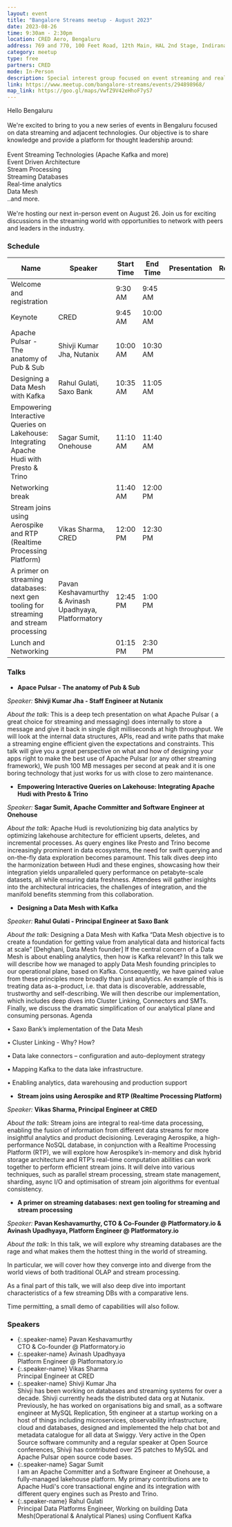 ```yaml
---
layout: event
title: "Bangalore Streams meetup - August 2023"
date: 2023-08-26
time: 9:30am - 2:30pm
location: CRED Aero, Bengaluru
address: 769 and 770, 100 Feet Road, 12th Main, HAL 2nd Stage, Indiranagar, Bengaluru 560038
category: meetup
type: free
partners: CRED
mode: In-Person
description: Special interest group focused on event streaming and real time analytics
link: https://www.meetup.com/bangalore-streams/events/294898968/
map_link: https://goo.gl/maps/VwfZ9V42eHhoF7yS7
---
```


<div class="about">
Hello Bengaluru
<br><br>
We're excited to bring to you a new series of events in Bengaluru focused on data streaming and adjacent technologies. Our objective is to share knowledge and provide a platform for thought leadership around:
<br><br>
Event Streaming Technologies (Apache Kafka and more)<br>
Event Driven Architecture<br>
Stream Processing<br>
Streaming Databases<br>
Real-time analytics<br>
Data Mesh<br>
..and more.
<br><br>
We're hosting our next in-person event on August 26. Join us for exciting discussions in the streaming world with opportunities to network with peers and leaders in the industry.
</div>

### Schedule

| Name                                                                                     | Speaker                                                | Start Time | End Time | Presentation | Recording |
| ---------------------------------------------------------------------------------------- | ------------------------------------------------------ | ---------- | -------- | ------------ | --------- |
| Welcome and registration                                                                 |                                                        | 9:30 AM    | 9:45 AM  |              |           |
| Keynote                                                                                  | CRED                                                   | 9:45 AM    | 10:00 AM |              |           |
| Apache Pulsar - The anatomy of Pub & Sub                                                 | Shivji Kumar Jha, Nutanix                              | 10:00 AM   | 10:30 AM |              |           |
| Designing a Data Mesh with Kafka                                                         | Rahul Gulati, Saxo Bank                                | 10:35 AM   | 11:05 AM |              |           |
| Empowering Interactive Queries on Lakehouse: Integrating Apache Hudi with Presto & Trino | Sagar Sumit, Onehouse                                  | 11:10 AM   | 11:40 AM |              |           |
| Networking break                                                                         |                                                        | 11:40 AM   | 12:00 PM |              |           |
| Stream joins using Aerospike and RTP (Realtime Processing Platform)                      | Vikas Sharma, CRED                                     | 12:00 PM   | 12:30 PM |              |           |
| A primer on streaming databases: next gen tooling for streaming and stream processing    | Pavan Keshavamurthy & Avinash Upadhyaya, Platformatory | 12:45 PM   | 1:00 PM  |              |           |
| Lunch and Networking                                                                     |                                                        | 01:15 PM   | 2:30 PM  |              |           |

### Talks

- **Apace Pulsar - The anatomy of Pub & Sub**

_Speaker:_ **Shivji Kumar Jha - Staff Engineer at Nutanix**

_About the talk:_ This is a deep tech presentation on what Apache Pulsar ( a great choice for streaming and messaging) does internally to store a message and give it back in single digit milliseconds at high throughput. We will look at the internal data structures, APIs, read and write paths that make a streaming engine efficient given the expectations and constraints. This talk will give you a great perspective on what and how of designing your apps right to make the best use of Apache Pulsar (or any other streaming framework), We push 100 MB messages per second at peak and it is one boring technology that just works for us with close to zero maintenance.

- **Empowering Interactive Queries on Lakehouse: Integrating Apache Hudi with Presto & Trino**

_Speaker:_ **Sagar Sumit, Apache Committer and Software Engineer at Onehouse**

_About the talk:_ Apache Hudi is revolutionizing big data analytics by optimizing lakehouse architecture for efficient upserts, deletes, and incremental processes. As query engines like Presto and Trino become increasingly prominent in data ecosystems, the need for swift querying and on-the-fly data exploration becomes paramount. This talk dives deep into the harmonization between Hudi and these engines, showcasing how their integration yields unparalleled query performance on petabyte-scale datasets, all while ensuring data freshness. Attendees will gather insights into the architectural intricacies, the challenges of integration, and the manifold benefits stemming from this collaboration.

- **Designing a Data Mesh with Kafka**

_Speaker:_ **Rahul Gulati - Principal Engineer at Saxo Bank**

_About the talk:_ Designing a Data Mesh with Kafka “Data Mesh objective is to create a foundation for getting value from analytical data and historical facts at scale” [Dehghani, Data Mesh founder] If the central concern of a Data Mesh is about enabling analytics, then how is Kafka relevant? In this talk we will describe how we managed to apply Data Mesh founding principles to our operational plane, based on Kafka. Consequently, we have gained value from these principles more broadly than just analytics. An example of this is treating data as-a-product, i.e. that data is discoverable, addressable, trustworthy and self-describing. We will then describe our implementation, which includes deep dives into Cluster Linking, Connectors and SMTs. Finally, we discuss the dramatic simplification of our analytical plane and consuming personas. Agenda

• Saxo Bank’s implementation of the Data Mesh

• Cluster Linking - Why? How?

• Data lake connectors – configuration and auto-deployment strategy

• Mapping Kafka to the data lake infrastructure.

• Enabling analytics, data warehousing and production support

- **Stream joins using Aerospike and RTP (Realtime Processing Platform)**

_Speaker:_ **Vikas Sharma, Principal Engineer at CRED**

_About the talk:_ Stream joins are integral to real-time data processing, enabling the fusion of information from different data streams for more insightful analytics and product decisioning. Leveraging Aerospike, a high-performance NoSQL database, in conjunction with a Realtime Processing Platform (RTP), we will explore how Aerospike’s in-memory and disk hybrid storage architecture and RTP’s real-time computation abilities can work together to perform efficient stream joins. It will delve into various techniques, such as parallel stream processing, stream state management, sharding, async I/O and optimisation of stream join algorithms for eventual consistency.

- **A primer on streaming databases: next gen tooling for streaming and stream processing**

_Speaker:_ **Pavan Keshavamurthy, CTO & Co-Founder @ Platformatory.io & Avinash Upadhyaya, Platform Engineer @ Platformatory.io**

_About the talk:_ In this talk, we will explore why streaming databases are the rage and what makes them the hottest thing in the world of streaming.

In particular, we will cover how they converge into and diverge from the world views of both traditional OLAP and stream processing.

As a final part of this talk, we will also deep dive into important characteristics of a few streaming DBs with a comparative lens.

Time permitting, a small demo of capabilities will also follow.

### Speakers

- {:.speaker-name} Pavan Keshavamurthy <br> <span class="speaker-description">CTO & Co-founder @ Platformatory.io</span>
- {:.speaker-name} Avinash Upadhyaya <br> <span class="speaker-description">Platform Engineer @ Platformatory.io</span>
- {:.speaker-name} Vikas Sharma <br> <span class="speaker-description">Principal Engineer at CRED</span>
- {:.speaker-name} Shivji Kumar Jha <br> <span class="speaker-description">Shivji has been working on databases and streaming systems for over a decade. Shivji currently heads the distributed data org at Nutanix. Previously, he has worked on organisations big and small, as a software engineer at MySQL Replication, 5th engineer at a startup working on a host of things including microservices, observability infrastructure, cloud and databases, designed and implemented the help chat bot and metadata catalogue for all data at Swiggy. Very active in the Open Source software community and a regular speaker at Open Source conferences, Shivji has contributed over 25 patches to MySQL and Apache Pulsar open source code bases.</span>
- {:.speaker-name} Sagar Sumit <br> <span class="speaker-description">I am an Apache Committer and a Software Engineer at Onehouse, a fully-managed lakehouse platform. My primary contributions are to Apache Hudi's core transactional engine and its integration with different query engines such as Presto and Trino.</span>
- {:.speaker-name} Rahul Gulati <br> <span class="speaker-description">Principal Data Platforms Engineer, Working on building Data Mesh(Operational & Analytical Planes) using Confluent Kafka</span>
